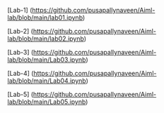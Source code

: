 [Lab-1] (https://github.com/pusapallynaveen/Aiml-lab/blob/main/lab01.ipynb)

[Lab-2] (https://github.com/pusapallynaveen/Aiml-lab/blob/main/lab02.ipynb)

[Lab-3] (https://github.com/pusapallynaveen/Aiml-lab/blob/main/Lab03.ipynb)

[Lab-4] (https://github.com/pusapallynaveen/Aiml-lab/blob/main/Lab04.ipynb)

[Lab-5] (https://github.com/pusapallynaveen/Aiml-lab/blob/main/Lab05.ipynb)








